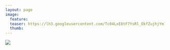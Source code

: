 ```yaml
---
layout: page
image:
  feature:
  teaser: https://lh3.googleusercontent.com/Tc04LxE8tF7YsRl_OkfZujhjYmly5d9Oibukahl2EE0=w245-h184-no
  thumb:
---
```


![](https://lh3.googleusercontent.com/0UXMDs6FWPghiQGPiEf5OXLkiJKFvickPoedNvsYrG0=w800)

